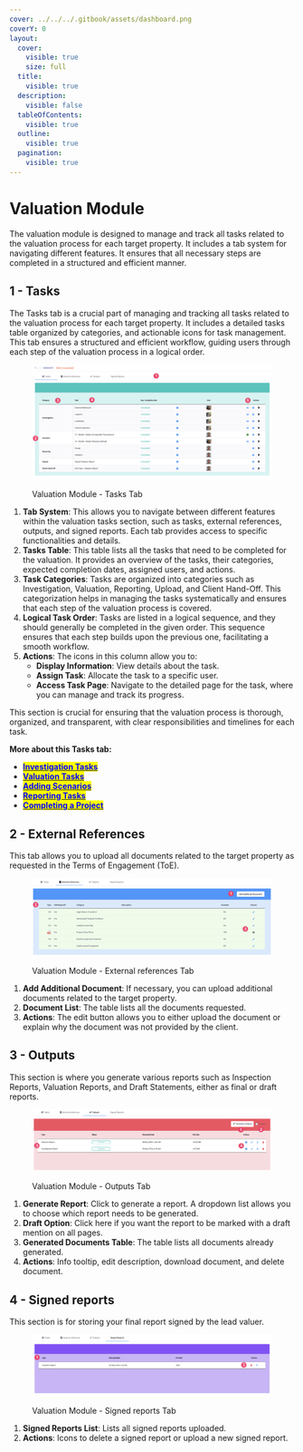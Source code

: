 ```yaml
---
cover: ../../../.gitbook/assets/dashboard.png
coverY: 0
layout:
  cover:
    visible: true
    size: full
  title:
    visible: true
  description:
    visible: false
  tableOfContents:
    visible: true
  outline:
    visible: true
  pagination:
    visible: true
---
```


# Valuation Module

The valuation module is designed to manage and track all tasks related to the valuation process for each target property. It includes a tab system for navigating different features. It ensures that all necessary steps are completed in a structured and efficient manner.

## 1 - Tasks

The Tasks tab is a crucial part of managing and tracking all tasks related to the valuation process for each target property. It includes a detailed tasks table organized by categories, and actionable icons for task management. This tab ensures a structured and efficient workflow, guiding users through each step of the valuation process in a logical order.

<figure><img src="../../../.gitbook/assets/CleanShot 2024-05-27 at 09.02.18@2x.png" alt=""><figcaption><p>Valuation Module - Tasks Tab</p></figcaption></figure>

1. **Tab System**: This allows you to navigate between different features within the valuation tasks section, such as tasks, external references, outputs, and signed reports. Each tab provides access to specific functionalities and details.
2. **Tasks Table**: This table lists all the tasks that need to be completed for the valuation. It provides an overview of the tasks, their categories, expected completion dates, assigned users, and actions.
3. **Task Categories**: Tasks are organized into categories such as Investigation, Valuation, Reporting, Upload, and Client Hand-Off. This categorization helps in managing the tasks systematically and ensures that each step of the valuation process is covered.
4. **Logical Task Order**: Tasks are listed in a logical sequence, and they should generally be completed in the given order. This sequence ensures that each step builds upon the previous one, facilitating a smooth workflow.
5. **Actions**: The icons in this column allow you to:
   * **Display Information**: View details about the task.
   * **Assign Task**: Allocate the task to a specific user.
   * **Access Task Page**: Navigate to the detailed page for the task, where you can manage and track its progress.

This section is crucial for ensuring that the valuation process is thorough, organized, and transparent, with clear responsibilities and timelines for each task.

**More about this Tasks tab:**

* [<mark style="color:blue;">**Investigation Tasks**</mark>](../investigation/)
* [<mark style="color:blue;">**Valuation Tasks**</mark>](../valuation/)
* [<mark style="color:blue;">**Adding Scenarios**</mark>](../valuation/miscellaneous/adding-scenarios.md)
* [<mark style="color:blue;">**Reporting Tasks**</mark>](../reporting/)
* [<mark style="color:blue;">**Completing a Project**</mark>](../management/completing-a-project.md)

## 2 - External References

This tab allows you to upload all documents related to the target property as requested in the Terms of Engagement (ToE).

<figure><img src="../../../.gitbook/assets/CleanShot 2024-05-27 at 09.25.19@2x.png" alt=""><figcaption><p>Valuation Module - External references Tab</p></figcaption></figure>

1. **Add Additional Document**: If necessary, you can upload additional documents related to the target property.
2. **Document List**: The table lists all the documents requested.
3. **Actions**: The edit button allows you to either upload the document or explain why the document was not provided by the client.

## 3 - Outputs

This section is where you generate various reports such as Inspection Reports, Valuation Reports, and Draft Statements, either as final or draft reports.

<figure><img src="../../../.gitbook/assets/CleanShot 2024-05-27 at 09.27.19@2x.png" alt=""><figcaption><p>Valuation Module - Outputs Tab</p></figcaption></figure>

1. **Generate Report**: Click to generate a report. A dropdown list allows you to choose which report needs to be generated.
2. **Draft Option**: Click here if you want the report to be marked with a draft mention on all pages.
3. **Generated Documents Table**: The table lists all documents already generated.
4. **Actions**: Info tooltip, edit description, download document, and delete document.

## 4 - Signed reports

This section is for storing your final report signed by the lead valuer.

<figure><img src="../../../.gitbook/assets/CleanShot 2024-05-27 at 09.28.42@2x (1).png" alt=""><figcaption><p>Valuation Module - Signed reports Tab</p></figcaption></figure>

1. **Signed Reports List**: Lists all signed reports uploaded.
2. **Actions**: Icons to delete a signed report or upload a new signed report.
